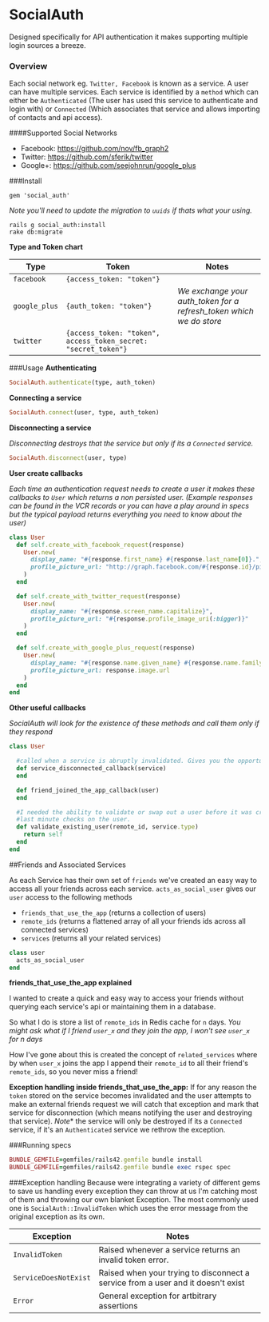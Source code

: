 # SocialAuth

Designed specifically for API authentication it makes supporting multiple login sources a breeze.

### Overview
Each social network eg. `Twitter, Facebook` is known as a service. A user can have multiple services.
Each service is identified by a `method` which can either be `Authenticated` (The user has used this service to authenticate and login with) or `Connected` (Which associates that service and allows importing of contacts and api access).

####Supported Social Networks
- Facebook: https://github.com/nov/fb_graph2
- Twitter:  https://github.com/sferik/twitter
- Google+: https://github.com/seejohnrun/google_plus

###Install
```
gem 'social_auth'
```

*Note you'll need to update the migration to `uuids` if thats what your using.*

```
rails g social_auth:install
rake db:migrate
```
**Type and Token chart**

Type | Token | Notes
--- | --- | ---
`facebook`| `{access_token: "token"}`
`google_plus`| `{auth_token: "token"}`| *We exchange your auth_token for a refresh_token which we do store*
`twitter`| `{access_token: "token", access_token_secret: "secret_token"}`

###Usage
**Authenticating**

```ruby
SocialAuth.authenticate(type, auth_token)
```

**Connecting a service**

```ruby
SocialAuth.connect(user, type, auth_token)
```

**Disconnecting a service**

*Disconnecting destroys that the service but only if its a `Connected` service.*
```ruby
SocialAuth.disconnect(user, type)
```

**User create callbacks**

*Each time an authentication request needs to create a user it makes these callbacks to `User` which returns a non persisted user.
(Example responses can be found in the VCR records or you can have a play around in specs but the typical payload returns everything you need to know about the user)*

```ruby
class User
  def self.create_with_facebook_request(response)
    User.new(
      display_name: "#{response.first_name} #{response.last_name[0]}.",
      profile_picture_url: "http://graph.facebook.com/#{response.id}/picture?type=small"
    )
  end

  def self.create_with_twitter_request(response)
    User.new(
      display_name: "#{response.screen_name.capitalize}",
      profile_picture_url: "#{response.profile_image_uri(:bigger)}"
    )
  end

  def self.create_with_google_plus_request(response)
    User.new(
      display_name: "#{response.name.given_name} #{response.name.family_name[0]}.",
      profile_picture_url: response.image.url
    )
  end
end
```
**Other useful callbacks**

*SocialAuth will look for the existence of these methods and call them only if they respond*
```ruby
class User

  #called when a service is abruptly invalidated. Gives you the opportunity to act or inform your users
  def service_disconnected_callback(service)
  end

  def friend_joined_the_app_callback(user)
  end

  #I needed the ability to validate or swap out a user before it was created so this method can perform
  #last minute checks on the user.
  def validate_existing_user(remote_id, service.type)
    return self
  end
end
```

##Friends and Associated Services

As each Service has their own set of `friends` we've created an easy way to access all your friends across each service. `acts_as_social_user` gives our `user` access to the following methods
- `friends_that_use_the_app` (returns a collection of users)
- `remote_ids` (returns a flattened array of all your friends ids across all connected services)
- `services` (returns all your related services)

```ruby
class user
  acts_as_social_user
end
```

**friends_that_use_the_app explained**

I wanted to create a quick and easy way to access your friends without querying each service's api or maintaining them in a database.

So what I do is store a list of `remote_ids` in Redis cache for `n` days.
*You might ask what if I friend `user_x` and they join the app, I won't see `user_x` for n days*

How I've gone about this is created the concept of `related_services` where by when `user_x` joins the app I append their `remote_id` to all their friend's `remote_ids`, so you never miss a friend!

**Exception handling inside friends_that_use_the_app:**
If for any reason the `token` stored on the service becomes invalidated and the user attempts to make an external  friends request we will catch that exception and mark that service for disconnection (which means notifying the user and destroying that service). *Note** the service will only be destroyed if its a `Connected` service, if it's an `Authenticated` service we rethrow the exception.

###Running specs

```ruby
BUNDLE_GEMFILE=gemfiles/rails42.gemfile bundle install
BUNDLE_GEMFILE=gemfiles/rails42.gemfile bundle exec rspec spec
```

###Exception handling
Because were integrating a variety of different gems to save us handling every exception they can throw at us I'm catching most of them and throwing our own blanket Exception. The most commonly used one is `SocialAuth::InvalidToken` which uses the error message from the original exception as its own.

Exception | Notes
--- | ---
`InvalidToken`| Raised whenever a service returns an invalid token error.
`ServiceDoesNotExist`| Raised when your trying to disconnect a service from a user and it doesn't exist
`Error`| General exception for artbitrary assertions
